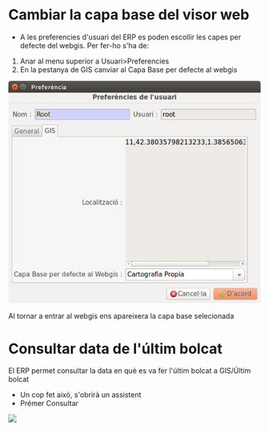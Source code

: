 # Cambiar la capa base del visor web

- A les preferencies d'usuari del ERP es poden escollir les capes per defecte del webgis. Per fer-ho s'ha de:

1. Anar al menu superior a Usuari>Preferencies
2. En la pestanya de GIS canviar al Capa Base per defecte al webgis

![](_static/webgis_capa_base.png)

Al tornar a entrar al webgis ens apareixera la capa base selecionada

# Consultar data de l'últim bolcat

El ERP permet consultar la data en què es va fer l'últim bolcat a GIS/Últim bolcat
 
 * Un cop fet això, s'obrirà un assistent
 * Prémer Consultar 

![](_static/ultim.png)